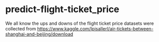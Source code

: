 # predict-flight-ticket_price
We all know the ups and downs of the flight ticket price
datasets were collected from https://www.kaggle.com/lpisallerl/air-tickets-between-shanghai-and-beijing/download
